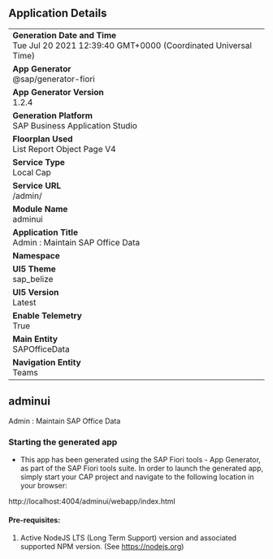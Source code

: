 ## Application Details
|               |
| ------------- |
|**Generation Date and Time**<br>Tue Jul 20 2021 12:39:40 GMT+0000 (Coordinated Universal Time)|
|**App Generator**<br>@sap/generator-fiori|
|**App Generator Version**<br>1.2.4|
|**Generation Platform**<br>SAP Business Application Studio|
|**Floorplan Used**<br>List Report Object Page V4|
|**Service Type**<br>Local Cap|
|**Service URL**<br>/admin/
|**Module Name**<br>adminui|
|**Application Title**<br>Admin : Maintain SAP Office Data|
|**Namespace**<br>|
|**UI5 Theme**<br>sap_belize|
|**UI5 Version**<br>Latest|
|**Enable Telemetry**<br>True|
|**Main Entity**<br>SAPOfficeData|
|**Navigation Entity**<br>Teams|

## adminui

Admin : Maintain SAP Office Data

### Starting the generated app

-   This app has been generated using the SAP Fiori tools - App Generator, as part of the SAP Fiori tools suite.  In order to launch the generated app, simply start your CAP project and navigate to the following location in your browser:

http://localhost:4004/adminui/webapp/index.html

#### Pre-requisites:

1. Active NodeJS LTS (Long Term Support) version and associated supported NPM version.  (See https://nodejs.org)


